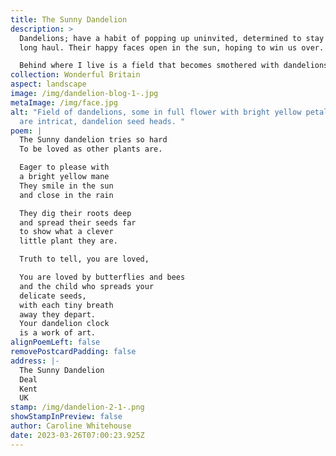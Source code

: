 ```yaml
---
title: The Sunny Dandelion
description: >
  Dandelions; have a habit of popping up uninvited, determined to stay for the
  long haul. Their happy faces open in the sun, hoping to win us over. 

  Behind where I live is a field that becomes smothered with dandelions in the spring, it is joyful. All too soon the intricate seed heads are ready to set sail. It is mesmerising to watch so many dandelion seeds take flight at once.
collection: Wonderful Britain
aspect: landscape
image: /img/dandelion-blog-1-.jpg
metaImage: /img/face.jpg
alt: "Field of dandelions, some in full flower with bright yellow petals, others
  are intricat, dandelion seed heads. "
poem: |
  The Sunny dandelion tries so hard
  To be loved as other plants are.

  Eager to please with 
  a bright yellow mane
  They smile in the sun
  and close in the rain

  They dig their roots deep
  and spread their seeds far
  to show what a clever 
  little plant they are.

  Truth to tell, you are loved,

  You are loved by butterflies and bees
  and the child who spreads your
  delicate seeds, 
  with each tiny breath
  away they depart.
  Your dandelion clock 
  is a work of art.
alignPoemLeft: false
removePostcardPadding: false
address: |-
  The Sunny Dandelion
  Deal
  Kent
  UK
stamp: /img/dandelion-2-1-.png
showStampInPreview: false
author: Caroline Whitehouse
date: 2023-03-26T07:00:23.925Z
---
```

